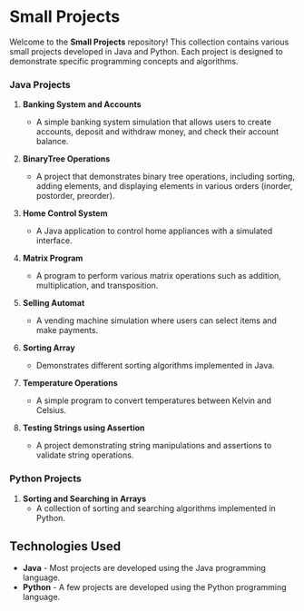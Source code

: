 # Small Projects

Welcome to the **Small Projects** repository! This collection contains various small projects developed in Java and Python. Each project is designed to demonstrate specific programming concepts and algorithms.


### Java Projects

1. **Banking System and Accounts**
   - A simple banking system simulation that allows users to create accounts, deposit and withdraw money, and check their account balance.
  
2. **BinaryTree Operations**
   - A project that demonstrates binary tree operations, including sorting, adding elements, and displaying elements in various orders (inorder, postorder, preorder).

3. **Home Control System**
   - A Java application to control home appliances with a simulated interface.

4. **Matrix Program**
   - A program to perform various matrix operations such as addition, multiplication, and transposition.

5. **Selling Automat**
   - A vending machine simulation where users can select items and make payments.

6. **Sorting Array**
   - Demonstrates different sorting algorithms implemented in Java.

7. **Temperature Operations**
   - A simple program to convert temperatures between Kelvin and Celsius.

8. **Testing Strings using Assertion**
   - A project demonstrating string manipulations and assertions to validate string operations.

### Python Projects

1. **Sorting and Searching in Arrays**
   - A collection of sorting and searching algorithms implemented in Python.

## Technologies Used

- **Java** - Most projects are developed using the Java programming language.
- **Python** - A few projects are developed using the Python programming language.
